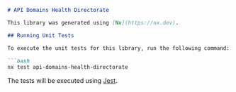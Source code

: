 ```markdown
# API Domains Health Directorate

This library was generated using [Nx](https://nx.dev).

## Running Unit Tests

To execute the unit tests for this library, run the following command:

```bash
nx test api-domains-health-directorate
```

The tests will be executed using [Jest](https://jestjs.io).
```